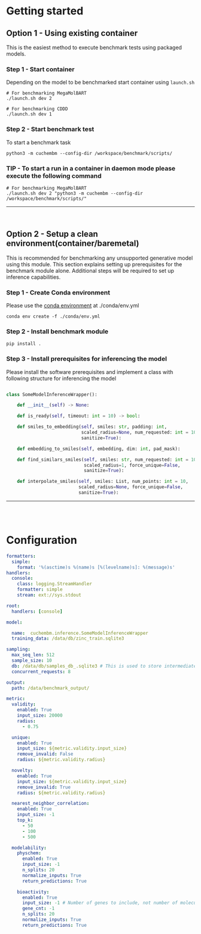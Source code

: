 # Getting started

## Option 1 - Using existing container
This is the easiest method to execute benchmark tests using packaged models.

### Step 1 - Start container
Depending on the model to be benchmarked start container using `launch.sh`
```
# For benchmarking MegaMolBART
./launch.sh dev 2

# For benchmarking CDDD
./launch.sh dev 1
```

### Step 2 - Start benchmark test
To start a benchmark task
```
python3 -m cuchembm --config-dir /workspace/benchmark/scripts/
```

### TIP - To start a run in a container in daemon mode please execute the following command

```
# For benchmarking MegaMolBART
./launch.sh dev 2 "python3 -m cuchembm --config-dir /workspace/benchmark/scripts/"
```
<hr>
<br>

## Option 2 - Setup a clean environment(container/baremetal)
This is recommended for benchmarking any unsupported generative model using this module. This section explains setting up prerequisites for the benchmark module alone. Additional steps will be required to set up inference capabilities.

### Step 1 - Create Conda environment
Please use the [conda environment](https://docs.conda.io/projects/conda/en/latest/user-guide/install/index.html#installing-in-silent-mode) at ./conda/env.yml

```
conda env create -f ./conda/env.yml
```

### Step 2 - Install benchmark module
```
pip install .
```

### Step 3 - Install prerequisites for inferencing the model
Please install the software prerequisites and implement a class with following structure for inferencing the model

```python

class SomeModelInferenceWrapper():

    def __init__(self) -> None:

    def is_ready(self, timeout: int = 10) -> bool:

    def smiles_to_embedding(self, smiles: str, padding: int,
                            scaled_radius=None, num_requested: int = 10,
                            sanitize=True):

    def embedding_to_smiles(self, embedding, dim: int, pad_mask):

    def find_similars_smiles(self, smiles: str, num_requested: int = 10,
                             scaled_radius=1, force_unique=False,
                             sanitize=True):

    def interpolate_smiles(self, smiles: List, num_points: int = 10,
                           scaled_radius=None, force_unique=False,
                           sanitize=True):
```

<hr>
<br>
<br>

# Configuration

```yaml
formatters:
  simple:
    format: '%(asctime)s %(name)s [%(levelname)s]: %(message)s'
handlers:
  console:
    class: logging.StreamHandler
    formatter: simple
    stream: ext://sys.stdout

root:
  handlers: [console]

model:

  name:  cuchembm.inference.SomeModelInferenceWrapper
  training_data: /data/db/zinc_train.sqlite3

sampling:
  max_seq_len: 512
  sample_size: 10
  db: /data/db/samples_db_.sqlite3 # This is used to store intermediate values
  concurrent_requests: 8

output:
  path: /data/benchmark_output/

metric:
  validity:
    enabled: True
    input_size: 20000
    radius:
      - 0.75

  unique:
    enabled: True
    input_size: ${metric.validity.input_size}
    remove_invalid: False
    radius: ${metric.validity.radius}

  novelty:
    enabled: True
    input_size: ${metric.validity.input_size}
    remove_invalid: True
    radius: ${metric.validity.radius}

  nearest_neighbor_correlation:
    enabled: True
    input_size: -1
    top_k:
      - 50
      - 100
      - 500

  modelability:
    physchem:
      enabled: True
      input_size: -1
      n_splits: 20
      normalize_inputs: True
      return_predictions: True

    bioactivity:
      enabled: True
      input_size: -1 # Number of genes to include, not number of molecules, -1 is all genes
      gene_cnt: -1
      n_splits: 20
      normalize_inputs: True
      return_predictions: True

```